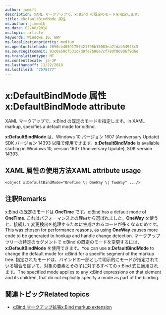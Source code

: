 ```yaml
---
author: jwmsft
description: XAML マークアップで、x:Bind の既定のモードを指定します。
title: xDefaultBindMode 属性
ms.author: jimwalk
ms.date: 02/08/2018
ms.topic: article
keywords: Windows 10, UWP
ms.localizationpriority: medium
ms.openlocfilehash: 2696cb46591757421795b15083ea7fdab54943c5
ms.sourcegitcommit: 93c0a60cf531c7d9fe7b00e7cf78df86906f9d6e
ms.translationtype: MT
ms.contentlocale: ja-JP
ms.lasthandoff: 11/22/2018
ms.locfileid: "7578777"
---
```

# <a name="xdefaultbindmode-attribute"></a><span data-ttu-id="3104e-104">x:DefaultBindMode 属性</span><span class="sxs-lookup"><span data-stu-id="3104e-104">x:DefaultBindMode attribute</span></span>

<span data-ttu-id="3104e-105">XAML マークアップで、x:Bind の既定のモードを指定します。</span><span class="sxs-lookup"><span data-stu-id="3104e-105">In XAML markup, specifies a default mode for x:Bind.</span></span>

<span data-ttu-id="3104e-106">**x:DefaultBindMode** は、Windows 10 バージョン 1607 (Anniversary Update) SDK バージョン 14393 以降で使用できます。</span><span class="sxs-lookup"><span data-stu-id="3104e-106">**x:DefaultBindMode** is available starting in Windows 10, version 1607 (Anniversary Update), SDK version 14393.</span></span>

## <a name="xaml-attribute-usage"></a><span data-ttu-id="3104e-107">XAML 属性の使用方法</span><span class="sxs-lookup"><span data-stu-id="3104e-107">XAML attribute usage</span></span>

``` syntax
<object x:DefaultBindMode="OneTime \| OneWay \| TwoWay" .../>
```

## <a name="remarks"></a><span data-ttu-id="3104e-108">注釈</span><span class="sxs-lookup"><span data-stu-id="3104e-108">Remarks</span></span>

<span data-ttu-id="3104e-109">[x:Bind](x-bind-markup-extension.md) の既定のモードは **OneTime** です。</span><span class="sxs-lookup"><span data-stu-id="3104e-109">[x:Bind](x-bind-markup-extension.md) has a default mode of **OneTime**.</span></span> <span data-ttu-id="3104e-110">これはパフォーマンス上の理由から選ばれました。**OneWay** を使うと、接続して変更検出を処理するために生成されるコードが多くなるためです。</span><span class="sxs-lookup"><span data-stu-id="3104e-110">This was chosen for performance reasons, as using **OneWay** causes more code to be generated to hookup and handle change detection.</span></span> <span data-ttu-id="3104e-111">マークアップ ツリーの特定のセグメントで x:Bind の既定のモードを変更するには、**x:DefaultBindMode** を使用できます。</span><span class="sxs-lookup"><span data-stu-id="3104e-111">You can use **x:DefaultBindMode** to change the default mode for x:Bind for a specific segment of the markup tree.</span></span> <span data-ttu-id="3104e-112">指定されたモードは、バインドの一部として明示的にモードが指定されている場合を除いて、対象の要素とその子に対するすべての x:Bind 式に適用されます。</span><span class="sxs-lookup"><span data-stu-id="3104e-112">The specified mode applies to any x:Bind expressions on that element and its children, that do not explicitly specify a mode as part of the binding.</span></span>

## <a name="related-topics"></a><span data-ttu-id="3104e-113">関連トピック</span><span class="sxs-lookup"><span data-stu-id="3104e-113">Related topics</span></span>

* [<span data-ttu-id="3104e-114">x:Bind マークアップ拡張</span><span class="sxs-lookup"><span data-stu-id="3104e-114">x:Bind markup extension</span></span>](x-bind-markup-extension.md)
